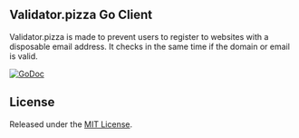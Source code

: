 ## Validator.pizza Go Client

Validator.pizza is made to prevent users to register to websites with a disposable email address. It checks in the same time if the domain or email is valid.

[![GoDoc](https://godoc.org/github.com/naokij/validator_pizza?status.svg)](https://godoc.org/github.com/naokij/validator_pizza)

## License

Released under the [MIT License](http://opensource.org/licenses/MIT).